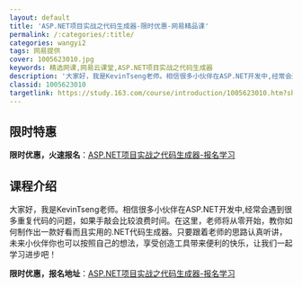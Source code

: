```yaml
---
layout: default
title: 'ASP.NET项目实战之代码生成器-限时优惠-网易精品课'
permalink: /:categories/:title/
categories: wangyi2
tags: 网易提供
cover: 1005623010.jpg
keywords: 精选网课,网易云课堂,ASP.NET项目实战之代码生成器
description: '大家好，我是KevinTseng老师。相信很多小伙伴在ASP.NET开发中,经常会遇到很多重复代码的问题，如果手敲会比较'
classid: 1005623010
targetlink: https://study.163.com/course/introduction/1005623010.htm?share=1&shareId=1025206652&utm_campaign=share&utm_medium=iphoneShare&utm_source=&utm_u=1025206652
---
```


## 限时特惠

**限时优惠，火速报名**：[ASP.NET项目实战之代码生成器-报名学习](https://study.163.com/course/introduction/1005623010.htm?share=1&shareId=1025206652&utm_campaign=share&utm_medium=iphoneShare&utm_source=&utm_u=1025206652)

## 课程介绍

大家好，我是KevinTseng老师。相信很多小伙伴在ASP.NET开发中,经常会遇到很多重复代码的问题，如果手敲会比较浪费时间。在这里，老师将从零开始，教你如何制作出一款好看而且实用的.NET代码生成器。只要跟着老师的思路认真听讲，未来小伙伴你也可以按照自己的想法，享受创造工具带来便利的快乐，让我们一起学习进步吧！

**限时优惠，报名地址**：[ASP.NET项目实战之代码生成器-报名学习](https://study.163.com/course/introduction/1005623010.htm?share=1&shareId=1025206652&utm_campaign=share&utm_medium=iphoneShare&utm_source=&utm_u=1025206652)

